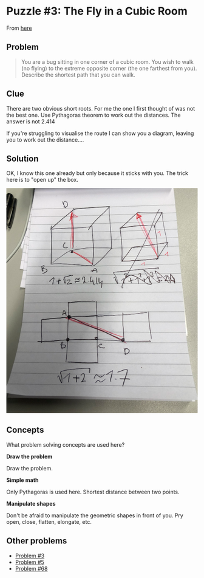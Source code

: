 # Puzzle #3: The Fly in a Cubic Room 

From [here](http://puzzles.nigelcoldwell.co.uk/)

## Problem

>You are a bug sitting in one corner of a cubic room. You wish to walk (no flying) to the extreme opposite corner (the one farthest from you). Describe the shortest path that you can walk.

## Clue

There are two obvious short roots. For me the one I first thought of was not
the best one. Use Pythagoras theorem to work out the distances. The answer is
not 2.414

If you're struggling to visualise the route I can show you a diagram, leaving
you to work out the distance....

## Solution

OK, I know this one already but only because it sticks with you. The trick here is to "open up" the box. 

![](assets/2020-01-27_bug.png)

## Concepts

What problem solving concepts are used here? 

**Draw the problem**

Draw the problem. 

**Simple math**

Only Pythagoras is used here. Shortest distance between two points. 

**Manipulate shapes**

Don't be afraid to manipulate the geometric shapes in front of you. Pry open,
close, flatten, elongate, etc.

## Other problems

* [Problem #3](2020-01-27_riddle_3_bug.md)
* [Problem #5](2020-01-27_riddle_5_clock.md)
* [Problem #68](2020-01-27_riddle_68_red_blue.md)